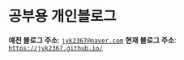 # 공부용 개인블로그

**예전 블로그 주소**: [`jyk2367@naver.com`](jyk2367@naver.com)
**현재 블로그 주소**: [`https://jyk2367.github.io/`](https://jyk2367.github.io/)

